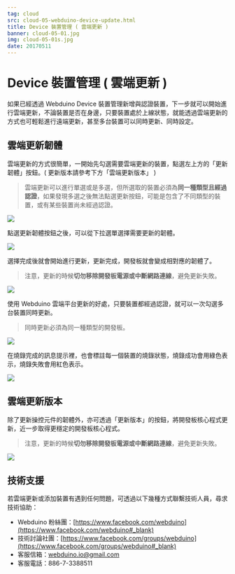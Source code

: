 ```yaml
---
tag: cloud
src: cloud-05-webduino-device-update.html
title: Device 裝置管理 ( 雲端更新 )
banner: cloud-05-01.jpg
img: cloud-05-01s.jpg
date: 20170511
---
```


<!-- @@master  = ../../_layout.html-->

<!-- @@block  =  meta-->

<title>Device 裝置管理 ( 雲端更新 ) :::: Webduino = Web × Arduino</title>

<meta name="description" content="如果已經透過 Webduino Device 裝置管理新增與認證裝置，下一步就可以開始進行雲端更新，不論裝置是否在身邊，只要裝置處於上線狀態，就能透過雲端更新的方式也可輕鬆進行遠端更新，甚至多台裝置可以同時更新、同時設定。">

<meta itemprop="description" content="如果已經透過 Webduino Device 裝置管理新增與認證裝置，下一步就可以開始進行雲端更新，不論裝置是否在身邊，只要裝置處於上線狀態，就能透過雲端更新的方式也可輕鬆進行遠端更新，甚至多台裝置可以同時更新、同時設定。">

<meta property="og:description" content="如果已經透過 Webduino Device 裝置管理新增與認證裝置，下一步就可以開始進行雲端更新，不論裝置是否在身邊，只要裝置處於上線狀態，就能透過雲端更新的方式也可輕鬆進行遠端更新，甚至多台裝置可以同時更新、同時設定。">

<meta property="og:title" content="Device 裝置管理 ( 雲端更新 )" >

<meta property="og:url" content="https://webduino.io/tutorials/cloud-05-webduino-device-update.html">

<meta property="og:image" content="https://webduino.io/img/tutorials/cloud-05-01s.jpg">

<meta itemprop="image" content="https://webduino.io/img/tutorials/cloud-05-01s.jpg">

<include src="../_include-tutorials.html"></include>

<!-- @@close-->

<!-- @@block  =  preAndNext-->

<include src="../_include-tutorials-content.html"></include>

<!-- @@close-->


<!-- @@block  =  tutorials-->
# Device 裝置管理 ( 雲端更新 )

如果已經透過 Webduino Device 裝置管理新增與認證裝置，下一步就可以開始進行雲端更新，不論裝置是否在身邊，只要裝置處於上線狀態，就能透過雲端更新的方式也可輕鬆進行遠端更新，甚至多台裝置可以同時更新、同時設定。

## 雲端更新韌體

雲端更新的方式很簡單，一開始先勾選需要雲端更新的裝置，點選左上方的「更新韌體」按鈕。( 更新版本請參考下方「雲端更新版本」 )

> 雲端更新可以進行單選或是多選，但所選取的裝置必須為**同一種類型且經過認證**，如果發現多選之後無法點選更新按鈕，可能是包含了不同類型的裝置，或有某些裝置尚未經過認證。

![](/images/zh-tw/docs/cloud/basic/webduino-device-10.jpg)

點選更新韌體按鈕之後，可以從下拉選單選擇需要更新的韌體。

![](/images/zh-tw/docs/cloud/basic/webduino-device-11.jpg)

選擇完成後就會開始進行更新，更新完成，開發板就會變成相對應的韌體了。

> 注意，更新的時候**切勿移除開發板電源或中斷網路連線**，避免更新失敗。

![](/images/zh-tw/docs/cloud/basic/webduino-device-12.jpg)

使用 Webduino 雲端平台更新的好處，只要裝置都經過認證，就可以一次勾選多台裝置同時更新。

> 同時更新必須為同一種類型的開發板。

![](/images/zh-tw/docs/cloud/basic/webduino-device-13.jpg)

在燒錄完成的訊息提示裡，也會標註每一個裝置的燒錄狀態，燒錄成功會用綠色表示，燒錄失敗會用紅色表示。

![](/images/zh-tw/docs/cloud/basic/webduino-device-14.jpg)



## 雲端更新版本

除了更新操控元件的韌體外，亦可透過「更新版本」的按鈕，將開發板核心程式更新，近一步取得更穩定的開發板核心程式。

> 注意，更新的時候**切勿移除開發板電源或中斷網路連線**，避免更新失敗。

![](/images/zh-tw/docs/cloud/basic/webduino-device-15.jpg)

## 技術支援

若雲端更新或添加裝置有遇到任何問題，可透過以下幾種方式聯繫技術人員，尋求技術協助：

- Webduino 粉絲團：[https://www.facebook.com/webduino](https://www.facebook.com/webduino#_blank)
- 技術討論社團：[https://www.facebook.com/groups/webduino](https://www.facebook.com/groups/webduino#_blank)
- 客服信箱：[webduino.io@gmail.com](mailto:webduino.io@gmail.com#_blank)
- 客服電話：886-7-3388511



<!-- @@close-->
